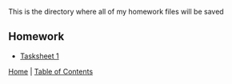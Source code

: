 This is the directory where all of my homework files will be saved

## Homework

* [Tasksheet 1](Tasksheet1.pdf)




[Home](../README.md) |
[Table of Contents](../TableOfContents.md) 
